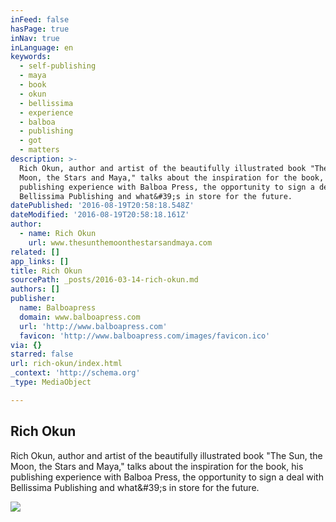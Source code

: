 ```yaml
---
inFeed: false
hasPage: true
inNav: true
inLanguage: en
keywords:
  - self-publishing
  - maya
  - book
  - okun
  - bellissima
  - experience
  - balboa
  - publishing
  - got
  - matters
description: >-
  Rich Okun, author and artist of the beautifully illustrated book "The Sun, the
  Moon, the Stars and Maya," talks about the inspiration for the book, his
  publishing experience with Balboa Press, the opportunity to sign a deal with
  Bellissima Publishing and what&#39;s in store for the future.
datePublished: '2016-08-19T20:58:18.548Z'
dateModified: '2016-08-19T20:58:18.161Z'
author:
  - name: Rich Okun
    url: www.thesunthemoonthestarsandmaya.com
related: []
app_links: []
title: Rich Okun
sourcePath: _posts/2016-03-14-rich-okun.md
authors: []
publisher:
  name: Balboapress
  domain: www.balboapress.com
  url: 'http://www.balboapress.com'
  favicon: 'http://www.balboapress.com/images/favicon.ico'
via: {}
starred: false
url: rich-okun/index.html
_context: 'http://schema.org'
_type: MediaObject

---
```

<article style=""><h1>Rich Okun</h1><p>Rich Okun, author and artist of the beautifully illustrated book "The Sun, the Moon, the Stars and Maya," talks about the inspiration for the book, his publishing experience with Balboa Press, the opportunity to sign a deal with Bellissima Publishing and what&amp;#39;s in store for the future.</p><img src="https://s3-us-west-2.amazonaws.com/the-grid-img/p/4f71b6256f9f353e27022a35fdbef7cb73bcfb8a.jpg" /></article>